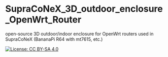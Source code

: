 # SupraCoNeX_3D_outdoor_enclosure_OpenWrt_Router
open-source 3D outdoor/indoor enclosure for OpenWrt routers used in SupraCoNeX (BananaPi R64 with mt7615, etc.)







[![License: CC BY-SA 4.0](https://img.shields.io/badge/License-CC%20BY--SA%204.0-lightgrey.svg)](https://creativecommons.org/licenses/by-sa/4.0/)
